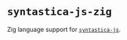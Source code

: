 # `syntastica-js-zig`

Zig language support for
[`syntastica-js`](https://www.npmjs.com/package/@syntastica/core).
